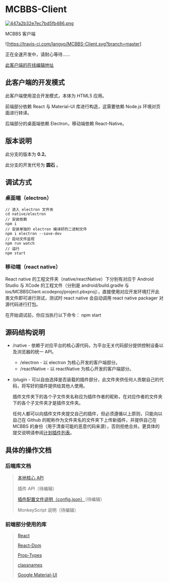# MCBBS-Client

[![447a2b32e7ec7bd5fb486.png](http://miao.su/images/2018/12/24/447a2b32e7ec7bd5fb486.png)](http://miao.su/image/HdIbf)

MCBBS 客户端

![https://travis-ci.com/langyo/MCBBS-Client.svg?branch=master]


正在全速开发中，请耐心等待……

[此客户端的在线编辑地址](https://codesandbox.io/s/github/langyo/MCBBS-Client/tree/master/)

## 此客户端的开发模式

此客户端使用混合开发模式，本体为 HTML5 应用。

前端部分依赖 React 与 Material-UI 库进行构造，这需要依赖 Node.js 环境对页面进行转译。

后端部分的桌面端依赖 Electron，移动端依赖 React-Native。

## 版本说明

此分支的版本为 **0.2**。

此分支的开发代号为 **圆石** 。

## 调试方式

### 桌面端（electron）

    // 进入 electron 文件夹
    cd native/electron
    // 安装依赖
    npm i
    // 安装单独的 electron 编译好的二进制文件
    npm i electron --save-dev
    // 启动文件监视
    npm run watch
    // 运行
    npm start

### 移动端（react native）

React native 的工程文件夹（native/reactNative）下分别有对应于 Android Studio 与 XCode 的工程文件（分别是 android/build.gradle 与 ios/MCBBSClient.xcodeproj/project.pbxproj），直接使用对应开发环境打开此类文件即可进行测试，测试时 react native 会自动调用 react native packager 对源代码进行打包。

在开始调试前，你应当执行以下命令：
    npm start

## 源码结构说明

- /native - 依赖于对应平台的核心源代码，为平台无关代码部分提供控制设备以及浏览器的统一 API。
  - /electron - 以 electron 为核心开发的客户端部分。
  - /reactNative - 以 reactNative 为核心开发的客户端部分。
- /plugin - 可以自由选择是否装载的插件部分，此文件夹供任何人贡献自己的代码，将写好的插件提供给其他人使用。

  插件文件夹下的各个子文件夹名称应为插件作者的昵称，在对应作者的文件夹下的各个子文件夹才是插件文件夹。

  任何人都可以向插件文件夹提交自己的插件，但必须遵循以上原则，只能向以自己在 Github 的昵称作为文件夹名的文件夹下上传新插件，并提供自己在 MCBBS 的身份（用于清查可能的恶意代码来源），否则拒绝合并。更具体的提交说明请参阅[计划插件列表](https://github.com/langyo/MCBBS-Client/blob/master/plugin/plugin-doc.md)。

## 具体的操作文档

### 后端库文档

> [本地核心 API](https://github.com/langyo/MCBBS-Client/blob/master/native/api.md)
>
> 插件 API（待编辑）
>
> [插件配置文件说明（config.json）](https://github.com/langyo/MCBBS-Client/blob/master/plugin/config.md)（待编辑）
>
> MonkeyScript 说明（待编辑）

### 前端部分使用的库

> [React](https://github.com/facebook/react)
>
> [React-Dom](https://github.com/facebook/react)
>
> [Prop-Types](https://github.com/facebook/prop-types)
>
> [classnames](https://github.com/JedWatson/classnames)
>
> [Google Material-UI](https://github.com/mui-org/material-ui)

